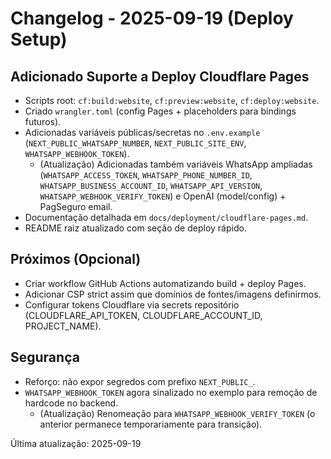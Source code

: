 # Changelog - 2025-09-19 (Deploy Setup)

## Adicionado Suporte a Deploy Cloudflare Pages
- Scripts root: `cf:build:website`, `cf:preview:website`, `cf:deploy:website`.
- Criado `wrangler.toml` (config Pages + placeholders para bindings futuros).
- Adicionadas variáveis públicas/secretas no `.env.example` (`NEXT_PUBLIC_WHATSAPP_NUMBER`, `NEXT_PUBLIC_SITE_ENV`, `WHATSAPP_WEBHOOK_TOKEN`).
	- (Atualização) Adicionadas também variáveis WhatsApp ampliadas (`WHATSAPP_ACCESS_TOKEN`, `WHATSAPP_PHONE_NUMBER_ID`, `WHATSAPP_BUSINESS_ACCOUNT_ID`, `WHATSAPP_API_VERSION`, `WHATSAPP_WEBHOOK_VERIFY_TOKEN`) e OpenAI (model/config) + PagSeguro email.
- Documentação detalhada em `docs/deployment/cloudflare-pages.md`.
- README raiz atualizado com seção de deploy rápido.

## Próximos (Opcional)
- Criar workflow GitHub Actions automatizando build + deploy Pages.
- Adicionar CSP strict assim que domínios de fontes/imagens definirmos.
- Configurar tokens Cloudflare via secrets repositório (CLOUDFLARE_API_TOKEN, CLOUDFLARE_ACCOUNT_ID, PROJECT_NAME).

## Segurança
- Reforço: não expor segredos com prefixo `NEXT_PUBLIC_`.
- `WHATSAPP_WEBHOOK_TOKEN` agora sinalizado no exemplo para remoção de hardcode no backend.
	- (Atualização) Renomeação para `WHATSAPP_WEBHOOK_VERIFY_TOKEN` (o anterior permanece temporariamente para transição).

Última atualização: 2025-09-19
